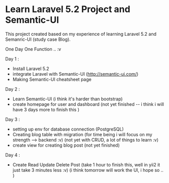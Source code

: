 # Learn Laravel 5.2 Project and Semantic-UI

This project created based on my experience of learning Laravel 5.2 and Semanric-UI (study case Blog).

One Day One Function .. :v

Day 1 : 
- Install Laravel 5.2
- integrate Laravel with Semantic-UI (http://semantic-ui.com/)
- Making Semantic-UI cheatsheet page

Day 2 :
- Learn Semantic-UI (i think it's harder than bootstrap)
- create homepage for user and dashboard (not yet finished -- i think i will have 3 days more to finish this )

Day 3 :
- setting up env for database connection (PostgreSQL)
- Creating blog table with migration
(for time being i will focus on my strength --> backend :v)
(not yet with CRUD, a lot of things to learn :v)
- create view for creating blog post (not yet finished) 

Day 4 :
- Create Read Update Delete Post (take 1 hour to finish this, well in yii2 it just take 3 minutes less :v)
(i think tomorrow will work the UI, i hope so .. )
